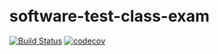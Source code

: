 # software-test-class-exam
[![Build Status](https://travis-ci.org/Yun-Chih/software-test-class-exam.svg?branch=master)](https://travis-ci.org/Yun-Chih/software-test-class-exam)
[![codecov](https://codecov.io/gh/Yun-Chih/software-test-class-exam/branch/master/graph/badge.svg)](https://codecov.io/gh/Yun-Chih/software-test-class-exam)

